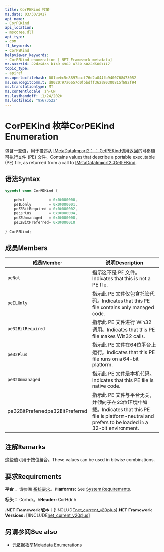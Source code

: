 ```yaml
---
title: CorPEKind 枚举
ms.date: 03/30/2017
api_name:
- CorPEKind
api_location:
- mscoree.dll
api_type:
- COM
f1_keywords:
- CorPEKind
helpviewer_keywords:
- CorPEKind enumeration [.NET Framework metadata]
ms.assetid: 22dc6dea-b1b9-4982-a730-a022d586b117
topic_type:
- apiref
ms.openlocfilehash: 001be0c5e8897bacf76d2a044fb9400768473052
ms.sourcegitcommit: d8020797a6657d0fbbdff362b80300815f682f94
ms.translationtype: MT
ms.contentlocale: zh-CN
ms.lasthandoff: 11/24/2020
ms.locfileid: "95673522"
---
```

# <a name="corpekind-enumeration"></a><span data-ttu-id="b2863-102">CorPEKind 枚举</span><span class="sxs-lookup"><span data-stu-id="b2863-102">CorPEKind Enumeration</span></span>

<span data-ttu-id="b2863-103">包含一些值，用于描述从 [IMetaDataImport2：： GetPEKind](imetadataimport2-getpekind-method.md)调用返回的可移植可执行文件 (PE) 文件。</span><span class="sxs-lookup"><span data-stu-id="b2863-103">Contains values that describe a portable executable (PE) file, as returned from a call to [IMetaDataImport2::GetPEKind](imetadataimport2-getpekind-method.md).</span></span>  
  
## <a name="syntax"></a><span data-ttu-id="b2863-104">语法</span><span class="sxs-lookup"><span data-stu-id="b2863-104">Syntax</span></span>  
  
```cpp  
typedef enum CorPEKind {  
  
    peNot           = 0x00000000,  
    peILonly        = 0x00000001,  
    pe32BitRequired = 0x00000002,  
    pe32Plus        = 0x00000004,  
    pe32Unmanaged   = 0x00000008,  
    pe32BitPreferred= 0x00000010  
  
} CorPEKind;  
```  
  
## <a name="members"></a><span data-ttu-id="b2863-105">成员</span><span class="sxs-lookup"><span data-stu-id="b2863-105">Members</span></span>  
  
|<span data-ttu-id="b2863-106">成员</span><span class="sxs-lookup"><span data-stu-id="b2863-106">Member</span></span>|<span data-ttu-id="b2863-107">说明</span><span class="sxs-lookup"><span data-stu-id="b2863-107">Description</span></span>|  
|------------|-----------------|  
|`peNot`|<span data-ttu-id="b2863-108">指示这不是 PE 文件。</span><span class="sxs-lookup"><span data-stu-id="b2863-108">Indicates that this is not a PE file.</span></span>|  
|`peILOnly`|<span data-ttu-id="b2863-109">指示此 PE 文件仅包含托管代码。</span><span class="sxs-lookup"><span data-stu-id="b2863-109">Indicates that this PE file contains only managed code.</span></span>|  
|`pe32BitRequired`|<span data-ttu-id="b2863-110">指示此 PE 文件进行 Win32 调用。</span><span class="sxs-lookup"><span data-stu-id="b2863-110">Indicates that this PE file makes Win32 calls.</span></span>|  
|`pe32Plus`|<span data-ttu-id="b2863-111">指示此 PE 文件在64位平台上运行。</span><span class="sxs-lookup"><span data-stu-id="b2863-111">Indicates that this PE file runs on a 64-bit platform.</span></span>|  
|`pe32Unmanaged`|<span data-ttu-id="b2863-112">指示此 PE 文件是本机代码。</span><span class="sxs-lookup"><span data-stu-id="b2863-112">Indicates that this PE file is native code.</span></span>|  
|<span data-ttu-id="b2863-113">pe32BitPreferred</span><span class="sxs-lookup"><span data-stu-id="b2863-113">pe32BitPreferred</span></span>|<span data-ttu-id="b2863-114">指示此 PE 文件与平台无关，并倾向于在32位环境中加载。</span><span class="sxs-lookup"><span data-stu-id="b2863-114">Indicates that this PE file is platform-neutral and prefers to be loaded in a 32-bit environment.</span></span>|  
  
## <a name="remarks"></a><span data-ttu-id="b2863-115">注解</span><span class="sxs-lookup"><span data-stu-id="b2863-115">Remarks</span></span>  

 <span data-ttu-id="b2863-116">这些值可用于按位组合。</span><span class="sxs-lookup"><span data-stu-id="b2863-116">These values can be used in bitwise combinations.</span></span>  
  
## <a name="requirements"></a><span data-ttu-id="b2863-117">要求</span><span class="sxs-lookup"><span data-stu-id="b2863-117">Requirements</span></span>  

 <span data-ttu-id="b2863-118">**平台：** 请参阅 [系统要求](../../get-started/system-requirements.md)。</span><span class="sxs-lookup"><span data-stu-id="b2863-118">**Platforms:** See [System Requirements](../../get-started/system-requirements.md).</span></span>  
  
 <span data-ttu-id="b2863-119">**标头：** Corhdr。h</span><span class="sxs-lookup"><span data-stu-id="b2863-119">**Header:** CorHdr.h</span></span>  
  
 <span data-ttu-id="b2863-120">**.NET Framework 版本：**[!INCLUDE[net_current_v20plus](../../../../includes/net-current-v20plus-md.md)]</span><span class="sxs-lookup"><span data-stu-id="b2863-120">**.NET Framework Versions:** [!INCLUDE[net_current_v20plus](../../../../includes/net-current-v20plus-md.md)]</span></span>  
  
## <a name="see-also"></a><span data-ttu-id="b2863-121">另请参阅</span><span class="sxs-lookup"><span data-stu-id="b2863-121">See also</span></span>

- [<span data-ttu-id="b2863-122">元数据枚举</span><span class="sxs-lookup"><span data-stu-id="b2863-122">Metadata Enumerations</span></span>](metadata-enumerations.md)
